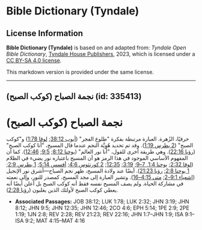 # Bible Dictionary (Tyndale)

## License Information

**Bible Dictionary (Tyndale)** is based on and adapted from: _Tyndale Open Bible Dictionary_, [Tyndale House Publishers](https://tyndaleopenresources.com/), 2023, which is licensed under a [CC BY-SA 4.0 license](https://creativecommons.org/licenses/by-sa/4.0/legalcode.en).

This markdown version is provided under the same license.



--------------------------------

## نجمة الصباح (كوكب الصبح) (id: 335413)

نجمة الصباح (كوكب الصبح)
========================

حرفيًا، الزُهرة. العبارة مرتبطة بفكرة "طلوع الفجر" ([أيوب 38:12](https://ref.ly/Job38:12); [لوقا 1:78](https://ref.ly/Luke1:78)) و"كوكب الصبح" ([2 بطرس 1:19](https://ref.ly/2Pet1:19)). وقد تم تحديد هُوِيَّة النجم عندما قال المسيح، "أنا كوكب الصبح" ([رؤيا 22:16](https://ref.ly/Rev22:16)). وهي طريقة أخرى للقول، "أنا نور العالم" ([يوحنا 8:12](https://ref.ly/John8:12); [9:5](https://ref.ly/John9:5); [12:46](https://ref.ly/John12:46)). كما أن المفهوم الأساسي الموجود في هذا الرمز هو أن المسيح باعتباره نور يضيء في الظلام ([لوقا 2:32](https://ref.ly/Luke2:32); [يوحنا 1:4, 7–9](https://ref.ly/John1:4,John1:7-John1:9); [3:19](https://ref.ly/John3:19); [12:35](https://ref.ly/John12:35); [2 كورنثوس 4:6](https://ref.ly/2Cor4:6); [أفسس 5:14](https://ref.ly/Eph5:14); [1 بطرس 2:9](https://ref.ly/1Pet2:9); [1 يوحنا 2:8](https://ref.ly/1John2:8); [رؤيا 21:23](https://ref.ly/Rev21:23)). أيضًا عند ولادة المسيح، ظهر نجم الصباح—أشرق نور الإنجيل ([إشعياء 9:1–2](https://ref.ly/Isa9:1-Isa9:2); [متى 4:15–16](https://ref.ly/Matt4:15-Matt4:16)). وتشير العبارة إلى مجد المسيح، كمصدر للنور، وإلى نعمته في مشاركة الحياة. ولم يصف المسيح نفسه فقط أنه كوكب الصبح بل أعلن أيضًا أنه يعطي كوكب الصبح لأولئك الذين يغلبون ([رؤيا 2:28](https://ref.ly/Rev2:28)).

* **Associated Passages:** JOB 38:12; LUK 1:78; LUK 2:32; JHN 3:19; JHN 8:12; JHN 9:5; JHN 12:35; JHN 12:46; 2CO 4:6; EPH 5:14; 1PE 2:9; 2PE 1:19; 1JN 2:8; REV 2:28; REV 21:23; REV 22:16; JHN 1:7–JHN 1:9; ISA 9:1–ISA 9:2; MAT 4:15–MAT 4:16

